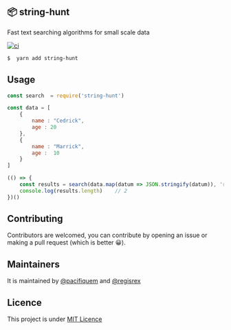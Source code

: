 ## 📦 string-hunt
Fast text searching algorithms for small scale data

[![ci](https://github.com/regisrex/string-hunt/actions/workflows/ci.yml/badge.svg)](https://github.com/regisrex/string-hunt/actions/workflows/ci.yml)

```bash
$  yarn add string-hunt
```

## Usage
```Javascript
const search  = require('string-hunt')

const data = [
    {
        name : "Cedrick",
        age : 20
    },
    {
        name : "Marrick",
        age :  10
    }
]

(() => {
    const results = search(data.map(datum => JSON.stringify(datum)), 'rick0')
    console.log(results.length)    // 2
})()

```
## Contributing
Contributors are welcomed, you can contribute by  opening an issue or making a pull request (which is better 😀).

## Maintainers 
It is maintained by [@pacifiquem](https://github.com/pacifiquem) and [@regisrex](https://github.com/regisrex)

## Licence 
This project is under [MIT Licence](./LICENCE)

